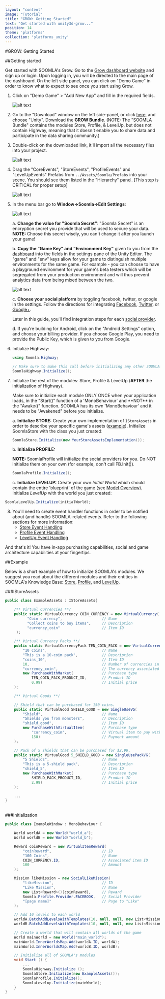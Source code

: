 ```yaml
---
layout: "content"
image: "Tutorial"
title: "GROW: Getting Started"
text: "Get started with unity3d-grow..."
position: 14
theme: 'platforms'
collection: 'platforms_unity'
---
```


#GROW: Getting Started

##Getting started

Get started with SOOMLA's Grow. Go to the [Grow dashboard website](dashboard.soom.la) and sign up or login. Upon logging in, you will be directed to the main page of the dashboard. On the left side panel, you can click on "Demo Game" in order to know what to expect to see once you start using Grow.

1. Click on "Demo Game" > "Add New App" and fill in the required fields.

	  ![alt text](/img/tutorial_img/unity_grow/addNewApp.png "Add new app")

2. Go to the "Download" window on the left side-panel, or click [here](dashboard.soom.la/downloads), and choose "Unity". Download the **GROW Bundle**. (NOTE: The "SOOMLA Bundle" contains the modules Store, Profile, & LevelUp, but does not contain Highway, meaning that it doesn't enable you to share data and participate in the data sharing community.)

3. Double-click on the downloaded link, it'll import all the necessary files into your project.

	![alt text](/img/tutorial_img/unity_grow/import.png "import")

4. Drag the "CoreEvents", "StoreEvents", "ProfileEvents" and "LevelUpEvents" Prefabs from `../Assets/Soomla/Prefabs` into your scene. You should see them listed in the "Hierarchy" panel. [This step is CRITICAL for proper setup]

	![alt text](/img/tutorial_img/unity_grow/prefabs.png "Prefabs")

5. In the menu bar go to **Window->Soomla->Edit Settings**:

	![alt text](/img/tutorial_img/unity_grow/soomlaSettingsAll.png "SOOMLA Settings")

	a. **Change the value for "Soomla Secret"**: "Soomla Secret" is an encryption secret you provide that will be used to secure your data. **NOTE:** Choose this secret wisely, you can't change it after you launch your game!

	b. **Copy the "Game Key" and "Environment Key"** given to you from the [dashboard](dashboard.soom.la) into the fields in the settings pane of the Unity Editor. The "game" and "env" keys allow for your game to distinguish multiple environments for the same game. For example - you can choose to have a playground environment for your game's beta testers which will be segregated from your production environment and will thus prevent analytics data from being mixed between the two.

	![alt text](/img/tutorial_img/unity_grow/dashboardKeys.png "Game key and Env key")

	c. **Choose your social platform** by toggling facebook, twitter, or google in the settings. Follow the directions for integrating [Facebook](/docs/platforms/unity/Profile_GettingStarted#facebook), [Twitter](/docs/platforms/unity/Profile_GettingStarted#twitter), or [Google+](/docs/platforms/unity/Profile_GettingStarted#google+).

	Later in this guide, you'll find integration steps for each [social provider](#social-provider-integration).

	d. If you're building for Android, click on the "Android Settings" option, and choose your billing provider. If you choose Google Play, you need to provide the Public Key, which is given to you from Google.

6. Initialize Highway:

	``` cs
	using Soomla.Highway;

	// Make sure to make this call before initializing any other SOOMLA components
	SoomlaHighway.Initialize();
	```

7. Initialize the rest of the modules: Store, Profile & LevelUp (**AFTER** the initialization of Highway).

	<div class="info-box">Make sure to initialize each module ONLY ONCE when your application loads, in the "Start()" function of a 'MonoBehaviour' and **NOT** in the "Awake()" function. SOOMLA has its own 'MonoBehaviour' and it needs to be "Awakened" before you initialize.</div>

	a. **Initialize STORE:** Create your own implementation of `IStoreAssets` in order to describe your specific game's assets ([example](https://github.com/soomla/unity3d-store/blob/master/Soomla/Assets/Examples/MuffinRush/MuffinRushAssets.cs)). Initialize SoomlaStore with the class you just created:

	``` cs
	SoomlaStore.Initialize(new YourStoreAssetsImplementation());
	```

	b. **Initialize PROFILE:**

    **NOTE:** SoomlaProfile will initialize the social providers for you. Do NOT initialize them on your own (for example, don't call FB.Init()).

	``` cs
	SoomlaProfile.Initialize();
	```

	c. **Initialize LEVELUP:** Create your own _Initial World_ which should contain the entire 'blueprint' of the game (see [Model Overview](/docs/platforms/unity/Levelup_Model)). Initialize _LevelUp_ with the world you just created:

  ``` cs
  SoomlaLevelUp.Initialize(initialWorld);
  ```

8. You'll need to create event handler functions in order to be notified about (and handle) SOOMLA-related events. Refer to the following sections for more information:
	- [Store Event Handling](/docs/platforms/unity/Events)
	- [Profile Event Handling](/docs/platforms/unity/Profile_Events)
	- [LevelUp Event Handling](/docs/platforms/unity/Levelup_Events)

And that's it! You have in-app purchasing capabilities, social and game architecture capabilities at your fingertips.

##Example

Below is a short example of how to initialize SOOMLA's modules. We suggest you read about the different modules and their entities in SOOMLA's Knowledge Base: [Store](/docs/platforms/unity/EconomyModel), [Profile](/docs/platforms/unity/Levelup_Model), and [LevelUp](/docs/platforms/unity/Profile_MainClasses).

###IStoreAssets

``` cs
public class ExampleAssets : IStoreAssets{

	/** Virtual Currencies **/
	public static VirtualCurrency COIN_CURRENCY = new VirtualCurrency(
	      "Coin currency",                  // Name
	      "Collect coins to buy items",     // Description
	      "currency_coin"                   // Item ID
	 );

    /** Virtual Currency Packs **/
    public static VirtualCurrencyPack TEN_COIN_PACK = new VirtualCurrencyPack(
        "10 Coins",                         // Name
	    "This is a 10-coin pack",           // Description
	    "coins_10",                         // Item ID
        10,                                 // Number of currencies in the pack
        "currency_coin",                    // The currency associated with this pack
        new PurchaseWithMarket(             // Purchase type
            TEN_COIN_PACK_PRODUCT_ID,       // Product ID
            0.99)                           // Initial price
    );

    /** Virtual Goods **/

    // Shield that can be purchased for 150 coins.
    public static VirtualGood SHIELD_GOOD = new SingleUseVG(
        "Shield",                           // Name
	    "Shields you from monsters",        // Description
	    "shield_good",                      // Item ID
        new PurchaseWithVirtualItem(        // Purchase type
            "currency_coin",                // Virtual item to pay with
            150)                            // Payment amount
    );

    // Pack of 5 shields that can be purchased for $2.99.
    public static VirtualGood 5_SHIELD_GOOD = new SingleUsePackVG(
        "5 Shields",                        // Name
	    "This is a 5-shield pack",          // Description
	    "shield_5",                         // Item ID
        new PurchaseWithMarket(             // Purchase type
            SHIELD_PACK_PRODUCT_ID,         // Product ID
            2.99)                           // Initial price
    );

    ...
}
```

<br>
###Initialization

``` cs
public class ExampleWindow : MonoBehaviour {

	World worldA = new World("world_a");
	World worldB = new World("world_b");

	Reward coinReward = new VirtualItemReward(
		"coinReward",                       // ID
		"100 Coins",                        // Name
		COIN_CURRENCY.ID,                   // Associated item ID
		100                                 // Amount
	);

	Mission likeMission = new SocialLikeMission(
		"likeMission",                      // ID
		"Like Mission",                     // Name
		new List<Reward>(){coinReward},     // Reward
		Soomla.Profile.Provider.FACEBOOK,   // Social Provider
		"[page name]"                       // Page to "Like"
	);

	// Add 10 levels to each world
	worldA.BatchAddLevelsWithTemplates(10, null, null, new List<Mission>(){likeMission});
	worldB.BatchAddLevelsWithTemplates(10, null, null, new List<Mission>(){likeMission});

	// Create a world that will contain all worlds of the game
	World mainWorld = new World("main_world");
	mainWorld.InnerWorldsMap.Add(worldA.ID, worldA);
	mainWorld.InnerWorldsMap.Add(worldB.ID, worldB);

	// Initialize all of SOOMLA's modules
	void Start () {
		...
		SoomlaHighway.Initialize ();
		SoomlaStore.Initialize(new ExampleAssets());
		SoomlaProfile.Initialize();
		SoomlaLevelup.Initialize(mainWorld);
	}
}
```
